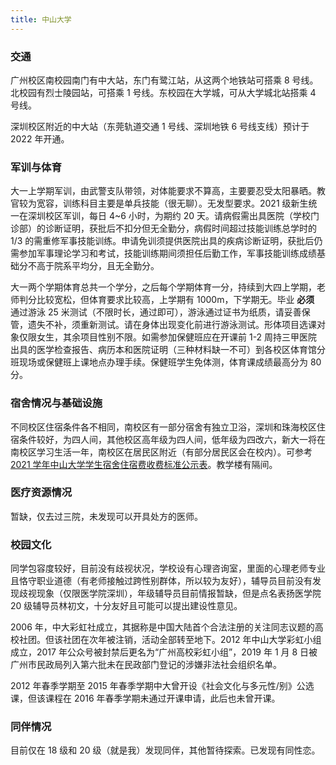 ```yaml
---
title: 中山大学
---
```


### 交通

广州校区南校园南门有中大站，东门有鹭江站，从这两个地铁站可搭乘 8 号线。北校园有烈士陵园站，可搭乘 1 号线。东校园在大学城，可从大学城北站搭乘 4 号线。

深圳校区附近的中大站（东莞轨道交通 1 号线、深圳地铁 6 号线支线）预计于 2022 年开通。

### 军训与体育

大一上学期军训，由武警支队带领，对体能要求不算高，主要要忍受太阳暴晒。教官较为宽容，训练科目主要是单兵技能（很无聊）。无发型要求。2021 级新生统一在深圳校区军训，每日 4~6 小时，为期约 20 天。请病假需出具医院（学校门诊部）的诊断证明，获批后不扣分但无全勤分，病假时间超过技能训练总学时的 1/3 的需重修军事技能训练。申请免训须提供医院出具的疾病诊断证明，获批后仍需参加军事理论学习和考试，技能训练期间须担任后勤工作，军事技能训练成绩基础分不高于院系平均分，且无全勤分。

大一两个学期体育总共一个学分，之后每个学期体育一分，持续到大四上学期，老师判分比较宽松，但体育要求比较高，上学期有 1000m，下学期无。毕业 **必须** 通过游泳 25 米测试（不限时长，通过即可），游泳通过证书为纸质，请妥善保管，遗失不补，须重新测试。请在身体出现变化前进行游泳测试。形体项目选课对象仅限女生，其余项目性别不限。如需参加保健班应在开课前 1-2 周持三甲医院出具的医学检查报告、病历本和医院证明（三种材料缺一不可）到各校区体育馆分班现场或保健班上课地点办理手续。保健班学生免体测，体育课成绩最高分为 80 分。

### 宿舍情况与基础设施

不同校区住宿条件各不相同，南校区有一部分宿舍有独立卫浴，深圳和珠海校区住宿条件较好，为四人间，其他校区高年级为四人间，低年级为四改六，新大一将在南校区学习生活一年，南校区在居民区附近（有部分居民区会在校内）。可参考[2021 学年中山大学学生宿舍住宿费收费标准公示表](https://xxgk.sysu.edu.cn/ml/ml12/1394261.htm)。教学楼有隔间。

### 医疗资源情况

暂缺，仅去过三院，未发现可以开具处方的医师。

### 校园文化

同学包容度较好，目前没有歧视状况，学校设有心理咨询室，里面的心理老师专业且恪守职业道德（有老师接触过跨性别群体，所以较为友好），辅导员目前没有发现歧视现象（仅限医学院深圳），年级辅导员目前情报暂缺，但是点名表扬医学院 20 级辅导员林初文，十分友好且可能可以提出建设性意见。

2006 年，中大彩虹社成立，其据称是中国大陆首个合法注册的关注同志议题的高校社团。但该社团在次年被注销，活动全部转至地下。2012 年中山大学彩虹小组成立，2017 年公众号被封禁后更名为“广州高校彩虹小组”，2019 年 1 月 8 日被广州市民政局列入第六批未在民政部门登记的涉嫌非法社会组织名单。

2012 年春季学期至 2015 年春季学期中大曾开设《社会文化与多元性/别》公选课，但该课程在 2016 年春季学期未通过开课申请，此后也未曾开课。

### 同伴情况

目前仅在 18 级和 20 级（就是我）发现同伴，其他暂待探索。已发现有同性恋。
